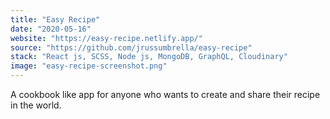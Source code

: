 ```yaml
---
title: "Easy Recipe"
date: "2020-05-16"
website: "https://easy-recipe.netlify.app/"
source: "https://github.com/jrussumbrella/easy-recipe"
stack: "React js, SCSS, Node js, MongoDB, GraphQL, Cloudinary"
image: "easy-recipe-screenshot.png"
---
```


A cookbook like app for anyone who wants to create and share their recipe in the world.
